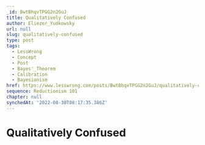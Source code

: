 ```yaml
---
_id: BwtBhqvTPGG2n2GuJ
title: Qualitatively Confused
author: Eliezer_Yudkowsky
url: null
slug: qualitatively-confused
type: post
tags:
  - LessWrong
  - Concept
  - Post
  - Bayes'_Theorem
  - Calibration
  - Bayesianism
href: https://www.lesswrong.com/posts/BwtBhqvTPGG2n2GuJ/qualitatively-confused
sequence: Reductionism 101
chapter: null
synchedAt: '2022-08-30T08:17:35.386Z'
---
```

# Qualitatively Confused

